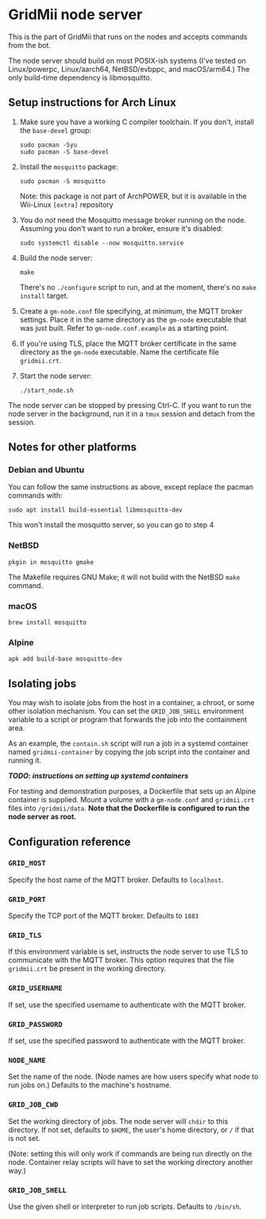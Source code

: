 # GridMii node server

This is the part of GridMii that runs on the nodes and accepts commands from the bot.

The node server should build on most POSIX-ish systems (I've tested on Linux/powerpc, Linux/aarch64, NetBSD/evbppc, and macOS/arm64.) The only build-time dependency is libmosquitto.

## Setup instructions for Arch Linux

1) Make sure you have a working C compiler toolchain. If you don't, install the `base-devel` group:
   ```
   sudo pacman -Syu
   sudo pacman -S base-devel
   ```

2) Install the `mosquitto` package:
   ```
   sudo pacman -S mosquitto
   ```
   Note: this package is not part of ArchPOWER, but it is available in the Wii-Linux `[extra]` repository

3) You do *not* need the Mosquitto message broker running on the node. Assuming you don't want to run a broker, ensure it's disabled:
   ```
   sudo systemctl disable --now mosquitto.service
   ```
   
4) Build the node server:
   ```
   make
   ```
   There's no `./configure` script to run, and at the moment, there's no `make install` target.

5) Create a `gm-node.conf` file specifying, at minimum, the MQTT broker settings. Place it in the same directory as the `gm-node` executable that was just built. Refer to `gm-node.conf.example` as a starting point.
6) If you're using TLS, place the MQTT broker certificate in the same directory as the `gm-node` executable. Name the certificate file `gridmii.crt`.
7) Start the node server:
   ```
   ./start_node.sh
   ```

The node server can be stopped by pressing Ctrl-C. If you want to run the node server in the background, run it in a `tmux` session and detach from the session.

## Notes for other platforms

### Debian and Ubuntu

You can follow the same instructions as above, except replace the pacman commands with:

```
sudo apt install build-essential libmosquitto-dev
```

This won't install the mosquitto server, so you can go to step 4

### NetBSD

```
pkgin in mosquitto gmake
```

The Makefile requires GNU Make; it will not build with the NetBSD `make` command.

### macOS

```
brew install mosquitto
```

### Alpine

```
apk add build-base mosquitto-dev
```

## Isolating jobs

You may wish to isolate jobs from the host in a container, a chroot, or some other isolation mechanism. You can set the `GRID_JOB_SHELL` environment variable to a script or program that forwards the job into the containment area.

As an example, the `contain.sh` script will run a job in a systemd container named `gridmii-container` by copying the job script into the container and running it.

***TODO: instructions on setting up systemd containers***

For testing and demonstration purposes, a Dockerfile that sets up an Alpine container is supplied. Mount a volume with a `gm-node.conf` and `gridmii.crt` files into `/gridmii/data`. **Note that the Dockerfile is configured to run the node server as root.**

## Configuration reference

### `GRID_HOST`

Specify the host name of the MQTT broker. Defaults to `localhost`.

### `GRID_PORT`

Specify the TCP port of the MQTT broker. Defaults to `1883`

### `GRID_TLS`

If this environment variable is set, instructs the node server to use TLS to communicate with the MQTT broker. This option requires that the file `gridmii.crt` be present in the working directory.

### `GRID_USERNAME`

If set, use the specified username to authenticate with the MQTT broker.

### `GRID_PASSWORD`

If set, use the specified password to authenticate with the MQTT broker.

### `NODE_NAME`

Set the name of the node. (Node names are how users specify what node to run jobs on.) Defaults to the machine's hostname.

### `GRID_JOB_CWD`

Set the working directory of jobs. The node server will `chdir` to this directory. If not set, defaults to `$HOME`, the user's home directory, or `/` if that is not set.

(Note: setting this will only work if commands are being run directly on the node. Container relay scripts will have to set the working directory another way.)

### `GRID_JOB_SHELL`

Use the given shell or interpreter to run job scripts. Defaults to `/bin/sh`.